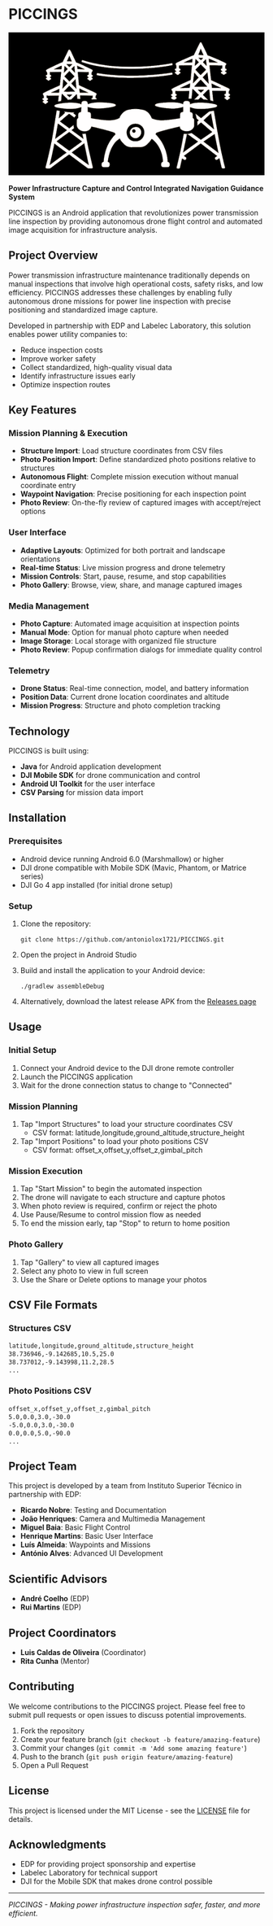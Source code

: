 # PICCINGS

![PICCINGS Logo](docs/images/logo.png)

**Power Infrastructure Capture and Control Integrated Navigation Guidance System**

PICCINGS is an Android application that revolutionizes power transmission line inspection by providing autonomous drone flight control and automated image acquisition for infrastructure analysis.

## Project Overview

Power transmission infrastructure maintenance traditionally depends on manual inspections that involve high operational costs, safety risks, and low efficiency. PICCINGS addresses these challenges by enabling fully autonomous drone missions for power line inspection with precise positioning and standardized image capture.

Developed in partnership with EDP and Labelec Laboratory, this solution enables power utility companies to:
- Reduce inspection costs
- Improve worker safety
- Collect standardized, high-quality visual data
- Identify infrastructure issues early
- Optimize inspection routes

## Key Features

### Mission Planning & Execution
- **Structure Import**: Load structure coordinates from CSV files
- **Photo Position Import**: Define standardized photo positions relative to structures
- **Autonomous Flight**: Complete mission execution without manual coordinate entry
- **Waypoint Navigation**: Precise positioning for each inspection point
- **Photo Review**: On-the-fly review of captured images with accept/reject options

### User Interface
- **Adaptive Layouts**: Optimized for both portrait and landscape orientations
- **Real-time Status**: Live mission progress and drone telemetry
- **Mission Controls**: Start, pause, resume, and stop capabilities
- **Photo Gallery**: Browse, view, share, and manage captured images

### Media Management
- **Photo Capture**: Automated image acquisition at inspection points
- **Manual Mode**: Option for manual photo capture when needed
- **Image Storage**: Local storage with organized file structure
- **Photo Review**: Popup confirmation dialogs for immediate quality control

### Telemetry
- **Drone Status**: Real-time connection, model, and battery information
- **Position Data**: Current drone location coordinates and altitude
- **Mission Progress**: Structure and photo completion tracking

## Technology

PICCINGS is built using:
- **Java** for Android application development
- **DJI Mobile SDK** for drone communication and control
- **Android UI Toolkit** for the user interface
- **CSV Parsing** for mission data import

## Installation

### Prerequisites
- Android device running Android 6.0 (Marshmallow) or higher
- DJI drone compatible with Mobile SDK (Mavic, Phantom, or Matrice series)
- DJI Go 4 app installed (for initial drone setup)

### Setup
1. Clone the repository:
   ```
   git clone https://github.com/antoniolox1721/PICCINGS.git
   ```

2. Open the project in Android Studio

3. Build and install the application to your Android device:
   ```
   ./gradlew assembleDebug
   ```
   
4. Alternatively, download the latest release APK from the [Releases page](https://github.com/antoniolox1721/PICCINGS/releases)

## Usage

### Initial Setup
1. Connect your Android device to the DJI drone remote controller
2. Launch the PICCINGS application
3. Wait for the drone connection status to change to "Connected"

### Mission Planning
1. Tap "Import Structures" to load your structure coordinates CSV
   - CSV format: latitude,longitude,ground_altitude,structure_height
2. Tap "Import Positions" to load your photo positions CSV
   - CSV format: offset_x,offset_y,offset_z,gimbal_pitch

### Mission Execution
1. Tap "Start Mission" to begin the automated inspection
2. The drone will navigate to each structure and capture photos
3. When photo review is required, confirm or reject the photo
4. Use Pause/Resume to control mission flow as needed
5. To end the mission early, tap "Stop" to return to home position

### Photo Gallery
1. Tap "Gallery" to view all captured images
2. Select any photo to view in full screen
3. Use the Share or Delete options to manage your photos

## CSV File Formats

### Structures CSV
```
latitude,longitude,ground_altitude,structure_height
38.736946,-9.142685,10.5,25.0
38.737012,-9.143998,11.2,28.5
...
```

### Photo Positions CSV
```
offset_x,offset_y,offset_z,gimbal_pitch
5.0,0.0,3.0,-30.0
-5.0,0.0,3.0,-30.0
0.0,0.0,5.0,-90.0
...
```

## Project Team

This project is developed by a team from Instituto Superior Técnico in partnership with EDP:

- **Ricardo Nobre**: Testing and Documentation
- **João Henriques**: Camera and Multimedia Management
- **Miguel Baia**: Basic Flight Control
- **Henrique Martins**: Basic User Interface
- **Luís Almeida**: Waypoints and Missions
- **António Alves**: Advanced UI Development

## Scientific Advisors
- **André Coelho** (EDP)
- **Rui Martins** (EDP)

## Project Coordinators
- **Luis Caldas de Oliveira** (Coordinator)
- **Rita Cunha** (Mentor)

## Contributing

We welcome contributions to the PICCINGS project. Please feel free to submit pull requests or open issues to discuss potential improvements.

1. Fork the repository
2. Create your feature branch (`git checkout -b feature/amazing-feature`)
3. Commit your changes (`git commit -m 'Add some amazing feature'`)
4. Push to the branch (`git push origin feature/amazing-feature`)
5. Open a Pull Request

## License

This project is licensed under the MIT License - see the [LICENSE](LICENSE) file for details.

## Acknowledgments

- EDP for providing project sponsorship and expertise
- Labelec Laboratory for technical support
- DJI for the Mobile SDK that makes drone control possible

---

*PICCINGS - Making power infrastructure inspection safer, faster, and more efficient.*